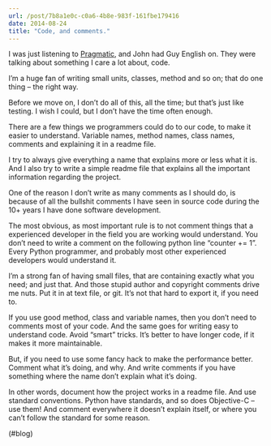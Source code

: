 ```yaml
---
url: /post/7b8a1e0c-c0a6-4b8e-983f-161fbe179416
date: 2014-08-24
title: "Code, and comments."
---
```


I was just listening to [Pragmatic][1], and John had Guy English on. They were talking about something I care a lot about, code.



I&#8217;m a huge fan of writing small units, classes, method and so on; that do one thing – the right way.



Before we move on, I don&#8217;t do all of this, all the time; but that&#8217;s just like testing. I wish I could, but I don&#8217;t have the time often enough.



There are a few things we programmers could do to our code, to make it easier to understand. Variable names, method names, class names, comments and explaining it in a readme file.



I try to always give everything a name that explains more or less what it is. And I also try to write a simple readme file that explains all the important information regarding the project.



One of the reason I don&#8217;t write as many comments as I should do, is because of all the bullshit comments I have seen in source code during the 10+ years I have done software development.



The most obvious, as most important rule is to not comment things that a experienced developer in the field you are working would understand. You don&#8217;t need to write a comment on the following python line &#8220;counter += 1&#8221;. Every Python programmer, and probably most other experienced developers would understand it.



I&#8217;m a strong fan of having small files, that are containing exactly what you need; and just that. And those stupid author and copyright comments drive me nuts. Put it in at text file, or git. It&#8217;s not that hard to export it, if you need to.



If you use good method, class and variable names, then you don&#8217;t need to comments most of your code. And the same goes for writing easy to understand code. Avoid &#8220;smart&#8221; tricks. It&#8217;s better to have longer code, if it makes it more maintainable.



But, if you need to use some fancy hack to make the performance better. Comment what it&#8217;s doing, and why. And write comments if you have something where the name don&#8217;t explain what it&#8217;s doing.



In other words, document how the project works in a readme file. And use standard conventions. Python have standards, and so does Objective-C – use them! And comment everywhere it doesn&#8217;t explain itself, or where you can&#8217;t follow the standard for some reason.



(#blog)



 [1]: http://techdistortion.com/podcasts/pragmatic/episode-34-my-code-s-nicer-than-your-code